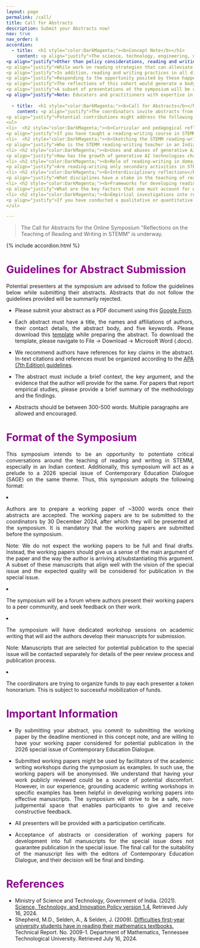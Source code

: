 ```yaml
---
layout: page
permalink: /call/
title: Call for Abstracts
description: Submit your Abstracts now!
nav: true
nav_order: 6
accordion: 
  - title:  <h1 style="color:DarkMagenta;"><b>Concept Note</b></h1>
    content: <p align="justify">The science, technology, engineering, mathematics, and medicine (STEMM) ecosystem in India is increasingly recognizing the importance of teaching its learners and practitioners how to read and write within and across disciplines. For example, the government of India’s draft Science, Technology and Innovation Policy (STIP; 2021) declares an intention to introduce science communication courses at “all levels of education” (p. 44), and the incorporation of science communication skill sets (which presumably include reading and writing in different genres) across different levels of scientific training. Notably, for the STIP, ‘science communication’ is not limited to the transmission of scientific knowledge to non-expert audiences. Instead, the STIP offers a definition of science communication that comprises both science “outreach” and “inreach” (p. 43); while the former constitutes the communication of science to non-expert audiences through science popularization activities and science journalism, the latter includes communicating scientific findings to expert audiences. In other words, a contemporary learner and practitioner of STEMM would soon be expected to be trained in reading and writing skills that enable one to communicate effectively both within and beyond disciplinary silos.</p>
<p align="justify">Other than policy considerations, reading and writing are important for learners & practitioners of STEMM to participate effectively in their disciplines: be it reading literature to identify research questions, reading textbooks as a part of their STEMM education, or to communicate their findings to other practitioners and to members of the public. And yet, there is evidence indicating STEMM learners’ and practitioners’ struggle with these skills. For example, in the context of mathematics education, it has been reported that undergraduate students of mathematics are unable to effectively read their textbooks, and that the difficulties they face in reading and comprehending these textbooks result primarily from the inefficacy of the reading strategies they employ (Shepherd et al., 2009). Thus, in addition to communication skills, training STEMM learners in reading and writing might benefit their engagement with their discipline.</p>
<p align="justify">While work on reading strategies that can alleviate challenges such as the one mentioned above is scant, the increased recognition of the importance of science in- and out-reach has propelled several STEMM higher-education institutions (HEIs) to instate science writing and communication courses. The scope and curriculum of these courses vary considerably, as do their duration, their target audience, and the expertise required of the instructors. The impetus towards reading- and writing-oriented courses in STEMM HEIs, and the diversity in the nature and execution of these courses, provides an opportunity for the STEMM ecosystem to deliberate on the successes and failures of different pedagogical approaches adopted by these courses. </p>
<p align="justify">In addition, reading and writing practices in all disciplines, including STEMM, are being tested and transformed rapidly by generative AI technologies. Given that the spurt of generative AI coincides somewhat with the time when the Indian STEMM ecosystem is paying attention to reading and writing practices of its learners and practitioners, it becomes pertinent to ask whether and how reading- and writing-oriented courses in Indian STEMM HEIs are responding to the impacts of generative AI on reading and writing practices.</p>
<p align="justify">Responding to the opportunity posited by these happenings, the Centre for Writing & Pedagogy and the Mathematics Discipline, School of Interwoven Arts and Sciences, Krea University, are collaborating to host a three-day international symposium on “Reflections on Teaching Reading & Writing in STEMM”. This symposium seeks to bring together an international cohort of scholars and practitioners engaged in the teaching of reading- and writing-oriented courses in STEMM disciplines, as well as courses that focus on reading and writing practices to teach domain knowledge. </p>
<p align="justify">The reflections of this cohort would generate a body of empirical and theoretical knowledge that precipitates critical conversations on curricular & pedagogical aspects of teaching reading and writing skills in STEMM, and teaching disciplinary knowledge by attending to reading and writing practices within these disciplines. </p>
<p align="justify">A subset of presentations at the symposium will be considered for publication in a 2026 special issue of the Contemporary Education Dialogue (SAGE).</p>
<p align="justify">Note: Educators and practitioners with expertise in any discipline and who have taught reading and writing courses in STEMM are welcome to submit their abstracts. Further, while we recognize the importance of teaching reading-writing in school education contexts, owing to logistical constraints, this symposium – and the subsequent special issue – focuses on the teaching of reading-writing in STEMM in higher education (undergraduate and above) contexts.</p>
 
  - title:  <h1 style="color:DarkMagenta;"><b>Call for Abstracts</b></h1>
    content: <p align="justify">The coordinators invite abstracts from scholars and practitioners involved in the designing, execution, and teaching of reading- and writing-oriented courses in STEMM. Scholars and practitioners who are interested in the topic but have not designed, executed or taught such courses are also welcome to contribute abstracts, although the coordinators will prioritize the former while selecting abstracts.</p>
<p align="justify">Potential contributions might address the following themes. This is an indicative list, and the coordinators welcome abstracts discussing other important aspects of teaching reading and writing in STEMM institutions/disciplines that are not mentioned in the list below.</p>
<ul>
<li>  <h2 style="color:DarkMagenta;"><b>Curricular and pedagogical reflections on teaching reading and/or writing in STEMM</b></h2>
<p align="justify">If you have taught a reading-writing course in STEMM, what are the curricular and pedagogical choices you made while designing and executing your course? What frameworks and intentions guided these choices? What were the challenges and successes of the course?</p></li>
<li>  <h2 style="color:DarkMagenta;"><b>Sketching the STEMM reading-writing teacher</b></h2>
<p align="justify">Who is the STEMM reading-writing teacher in an Indian context? What makes them take up the teaching of reading and writing in lieu of or in addition to teaching courses in domains of their disciplinary expertise? Do gender, caste, class, sexuality, ability, etc. contribute to who takes up the role of teaching reading-writing in STEMM? What is the relationship of the STEMM reading-writing teacher with ideas of merit, scientific ability, and science identity?</p></li>
<li> <h2 style="color:DarkMagenta;"><b>Uses and abuses of generative AI</b></h2>
<p align="justify">How has the growth of generative AI technologies changed reading-writing practices in STEMM? What are the challenges and possibilities that the generative AI boom opens up in the context of teaching reading-writing in STEMM?</p></li>
<li> <h2 style="color:DarkMagenta;"><b>Role of reading-writing in domain-specific STEMM knowledge</b></h2>
<p align="justify">Are reading-writing only secondary activities in STEMM contexts, or can the teaching of reading-writing also precipitate better engagement with disciplinary knowledge?</p></li>
<li> <h2 style="color:DarkMagenta;"><b>Interdisciplinary reflections</b></h2>
<p align="justify">What disciplines have a stake in the teaching of reading-writing in STEMM? What is the role, if any, of a STEMM training in the teaching of reading-writing in STEMM?</p></li>
<li> <h2 style="color:DarkMagenta;"><b>Frameworks for developing reading-writing curricula for STEMM disciplines in India</b></h2>
<p align="justify">What are the key factors that one must account for while designing STEMM-specific reading-writing courses? What should be the curricular and pedagogical approaches that such courses must adopt? How are STEMM-specific reading-writing courses different from such courses in other disciplines?</p></li>
<li> <h2 style="color:DarkMagenta;"><b>Empirical investigations into reading and writing in STEMM</b></h2>
<p align="justify">If you have conducted a qualitative or quantitative study of how STEMM learners and practitioners read and write, what did you find? How can your findings catalyze more effective STEMM reading-writing courses?</p></li>
</ul>

---
```


>The Call for Abstracts for the Online Symposium "Reflections on the Teaching of Reading and Writing in STEMM" is underway.

{% include accordion.html %}








 <h1 class="post-title" style="color:DarkMagenta;"><b>Guidelines for Abstract Submission</b></h1>

<p align="justify">Potential presenters at the symposium are advised to follow the guidelines below while submitting their abstracts. Abstracts that do not follow the guidelines provided will be summarily rejected.</p>

<ul>
<li> Please submit your abstract as a PDF document using this <a href="https://forms.gle/TRG6sBLdEkyAL56E8" target="_blank">Google Form</a>.</li>

<li><p align="justify">Each abstract must have a title, the names and affiliations of authors, their contact details, the abstract body, and five keywords. Please download this <a href="https://docs.google.com/document/d/1kzvgc1P2Id_4b5_bvNzSsvjvyzYejDeQILXRncgZlHY/edit" target="_blank">template</a> while preparing the abstract. To download the template, please navigate to File → Download → Microsoft Word (.docx).</p></li>

<li><p align="justify">We recommend authors have references for key claims in the abstract. In-text citations and references must be organized according to the <a href="https://owl.purdue.edu/owl/research_and_citation/apa_style/apa_formatting_and_style_guide/reference_list_basic_rules.html" target="_blank">APA (7th Edition) guidelines</a>.</p></li>

<li><p align="justify">The abstract must include a brief context, the key argument, and the evidence that the author will provide for the same. For papers that report empirical studies, please provide a brief summary of the methodology and the findings.</p></li>

<li>Abstracts should be between 300-500 words. Multiple paragraphs are allowed and encouraged.</li>
</ul>

 <h1 class="post-title" style="color:DarkMagenta;"><b>Format of the Symposium</b></h1>


<p align="justify">This symposium intends to be an opportunity to potentiate critical conversations around the teaching of reading and writing in STEMM, especially in an Indian context. Additionally, this symposium will act as a prelude to a 2026 special issue of Contemporary Education Dialogue (SAGE) on the same theme. Thus, this symposium adopts the following format:</p>

<li><p align="justify">Authors are to prepare a working paper of ~3000 words once their abstracts are accepted. The working papers are to be submitted to the coordinators by 30 December 2024, after which they will be presented at the symposium. It is mandatory that the working papers are submitted before the symposium.</p>

<p align="justify">Note: We do not expect the working papers to be full and final drafts. Instead, the working papers should give us a sense of the main argument of the paper and the way the author is arriving at/substantiating this argument. A subset of these manuscripts that align well with the vision of the special issue and the expected quality will be considered for publication in the special issue.</p></li>

<li> <p align="justify">The symposium will be a forum where authors present their working papers to a peer community, and seek feedback on their work.</p></li>

<li> <p align="justify">The symposium will have dedicated workshop sessions on academic writing that will aid the authors develop their manuscripts for submission.</p>

<p align="justify">Note: Manuscripts that are selected for potential publication to the special issue will be contacted separately for details of the peer review process and publication process.</p></li>

<li> <p align="justify">The coordinators are trying to organize funds to pay each presenter a token honorarium. This is subject to successful mobilization of funds.</p></li>


<h1 class="post-title" style="color:DarkMagenta;"><b>Important Information</b></h1>

<ul>
<li> <p align="justify">By submitting your abstract, you commit to submitting the working paper by the deadline mentioned in this concept note, and are willing to have your working paper considered for potential publication in the 2026 special issue of Contemporary Education Dialogue.</p></li>

<li> <p align="justify">Submitted working papers might be used by facilitators of the academic writing workshops during the symposium as examples. In such use, the working papers will be anonymised. We understand that having your work publicly reviewed could be a source of potential discomfort. However, in our experience, grounding academic writing workshops in specific examples has been helpful in developing working papers into effective manuscripts. The symposium will strive to be a safe, non-judgemental space that enables participants to give and receive constructive feedback.</p></li>

<li> <p align="justify">All presenters will be provided with a participation certificate.</p></li>

<li> <p align="justify">Acceptance of abstracts or consideration of working papers for development into full manuscripts for the special issue does not guarantee publication in the special issue. The final call for the suitability of the manuscript lies with the editors of Contemporary Education Dialogue, and their decision will be final and binding.</p></li>
</ul>

 <h1 class="post-title" style="color:DarkMagenta;"><b>References</b></h1>

<ul>
<li>Ministry of Science and Technology, Government of India. (2021). <a href="https://dst.gov.in/sites/default/files/STIP_Doc_1.4_Dec2020.pdf" target="_blank">Science, Technology, and Innovation Policy version 1.4.</a> Retrieved July 16, 2024.</li>

<li>Shepherd, M.D., Selden, A., & Selden, J. (2009). <a href="https://files.eric.ed.gov/fulltext/ED518599.pdf" target="_blank">Difficulties first-year university students have in reading their mathematics textbooks.</a> Technical Report. No. 2009-1. Department of Mathematics, Tennessee Technological University. Retrieved July 16, 2024.</li>
</ul>


